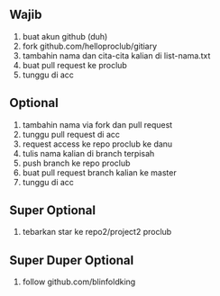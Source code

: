 ## Wajib
1. buat akun github (duh)
2. fork github.com/helloproclub/gitiary
3. tambahin nama dan cita-cita kalian di list-nama.txt
4. buat pull request ke proclub
5. tunggu di acc

## Optional
1. tambahin nama via fork dan pull request
2. tunggu pull request di acc
3. request access ke repo proclub ke danu
4. tulis nama kalian di branch terpisah
5. push branch ke repo proclub
6. buat pull request branch kalian ke master
7. tunggu di acc

## Super Optional
1. tebarkan star ke repo2/project2 proclub

## Super Duper Optional
1. follow github.com/blinfoldking